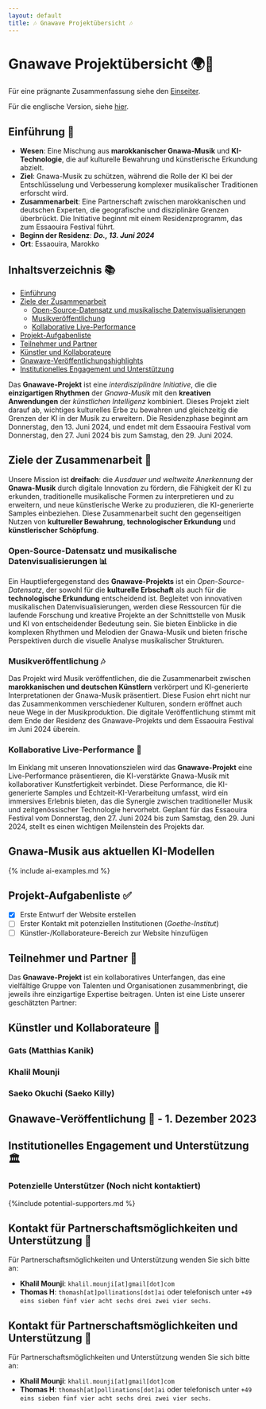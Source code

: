 ```yaml
---
layout: default
title: 🎶 Gnawave Projektübersicht 🎶
---
```


# **Gnawave Projektübersicht** 🌍🎵

Für eine prägnante Zusammenfassung siehe den [Einseiter](./one-pager-de.html).

Für die englische Version, siehe [hier](./index.html).

## **Einführung** 🚀
- **Wesen**: Eine Mischung aus **marokkanischer Gnawa-Musik** und **KI-Technologie**, die auf kulturelle Bewahrung und künstlerische Erkundung abzielt.
- **Ziel**: Gnawa-Musik zu schützen, während die Rolle der KI bei der Entschlüsselung und Verbesserung komplexer musikalischer Traditionen erforscht wird.
- **Zusammenarbeit**: Eine Partnerschaft zwischen marokkanischen und deutschen Experten, die geografische und disziplinäre Grenzen überbrückt. Die Initiative beginnt mit einem Residenzprogramm, das zum Essaouira Festival führt.
- **Beginn der Residenz**: **_Do., 13. Juni 2024_**
- **Ort**: Essaouira, Marokko

## **Inhaltsverzeichnis** 📚

- [Einführung](#einführung)
- [Ziele der Zusammenarbeit](#ziele-der-zusammenarbeit)
  - [Open-Source-Datensatz und musikalische Datenvisualisierungen](#open-source-datensatz-und-musikalische-datenvisualisierungen)
  - [Musikveröffentlichung](#musikveröffentlichung)
  - [Kollaborative Live-Performance](#kollaborative-live-performance)
- [Projekt-Aufgabenliste](#projekt-aufgabenliste)
- [Teilnehmer und Partner](#teilnehmer-und-partner)
- [Künstler und Kollaborateure](#künstler-und-kollaborateure)
- [Gnawave-Veröffentlichungshighlights](#gnawave-veröffentlichungshighlights)
- [Institutionelles Engagement und Unterstützung](#institutionelles-engagement-und-unterstützung)

Das **Gnawave-Projekt** ist eine *interdisziplinäre Initiative*, die die **einzigartigen Rhythmen** der *Gnawa-Musik* mit den **kreativen Anwendungen** der *künstlichen Intelligenz* kombiniert. Dieses Projekt zielt darauf ab, wichtiges kulturelles Erbe zu bewahren und gleichzeitig die Grenzen der KI in der Musik zu erweitern. Die Residenzphase beginnt am Donnerstag, den 13. Juni 2024, und endet mit dem Essaouira Festival vom Donnerstag, den 27. Juni 2024 bis zum Samstag, den 29. Juni 2024.

## **Ziele der Zusammenarbeit** 🎯

Unsere Mission ist **dreifach**: die *Ausdauer und weltweite Anerkennung* der **Gnawa-Musik** durch digitale Innovation zu fördern, die Fähigkeit der KI zu erkunden, traditionelle musikalische Formen zu interpretieren und zu erweitern, und neue künstlerische Werke zu produzieren, die KI-generierte Samples einbeziehen. Diese Zusammenarbeit sucht den gegenseitigen Nutzen von **kultureller Bewahrung**, **technologischer Erkundung** und **künstlerischer Schöpfung**.

### **Open-Source-Datensatz und musikalische Datenvisualisierungen** 📊

Ein Hauptliefergegenstand des **Gnawave-Projekts** ist ein *Open-Source-Datensatz*, der sowohl für die **kulturelle Erbschaft** als auch für die **technologische Erkundung** entscheidend ist. Begleitet von innovativen musikalischen Datenvisualisierungen, werden diese Ressourcen für die laufende Forschung und kreative Projekte an der Schnittstelle von Musik und KI von entscheidender Bedeutung sein. Sie bieten Einblicke in die komplexen Rhythmen und Melodien der Gnawa-Musik und bieten frische Perspektiven durch die visuelle Analyse musikalischer Strukturen.

### **Musikveröffentlichung** 🎶

Das Projekt wird Musik veröffentlichen, die die Zusammenarbeit zwischen **marokkanischen und deutschen Künstlern** verkörpert und KI-generierte Interpretationen der Gnawa-Musik präsentiert. Diese Fusion ehrt nicht nur das Zusammenkommen verschiedener Kulturen, sondern eröffnet auch neue Wege in der Musikproduktion. Die digitale Veröffentlichung stimmt mit dem Ende der Residenz des Gnawave-Projekts und dem Essaouira Festival im Juni 2024 überein.

### **Kollaborative Live-Performance** 🎤

Im Einklang mit unseren Innovationszielen wird das **Gnawave-Projekt** eine Live-Performance präsentieren, die KI-verstärkte Gnawa-Musik mit kollaborativer Kunstfertigkeit verbindet. Diese Performance, die KI-generierte Samples und Echtzeit-KI-Verarbeitung umfasst, wird ein immersives Erlebnis bieten, das die Synergie zwischen traditioneller Musik und zeitgenössischer Technologie hervorhebt. Geplant für das Essaouira Festival vom Donnerstag, den 27. Juni 2024 bis zum Samstag, den 29. Juni 2024, stellt es einen wichtigen Meilenstein des Projekts dar.

## **Gnawa-Musik aus aktuellen KI-Modellen**
{% include ai-examples.md %}

## **Projekt-Aufgabenliste** ✅

- [x] Erste Entwurf der Website erstellen
- [ ] Erster Kontakt mit potenziellen Institutionen (*Goethe-Institut*)
- [ ] Künstler-/Kollaborateure-Bereich zur Website hinzufügen

## **Teilnehmer und Partner** 🤝

Das **Gnawave-Projekt** ist ein kollaboratives Unterfangen, das eine vielfältige Gruppe von Talenten und Organisationen zusammenbringt, die jeweils ihre einzigartige Expertise beitragen. Unten ist eine Liste unserer geschätzten Partner:

## **Künstler und Kollaborateure** 🎨

### **Gats (Matthias Kanik)**

### **Khalil Mounji**

### **Saeko Okuchi (Saeko Killy)**

## **Gnawave-Veröffentlichung** 🌟 - 1. Dezember 2023

## **Institutionelles Engagement und Unterstützung** 🏛️

### Potenzielle Unterstützer (Noch nicht kontaktiert)

{%include potential-supporters.md %}


## **Kontakt für Partnerschaftsmöglichkeiten und Unterstützung** 📧

Für Partnerschaftsmöglichkeiten und Unterstützung wenden Sie sich bitte an:

- **Khalil Mounji**: `khalil.mounji[at]gmail[dot]com`
- **Thomas H**: `thomash[at]pollinations[dot]ai` oder telefonisch unter `+49 eins sieben fünf vier acht sechs drei zwei vier sechs`.
## **Kontakt für Partnerschaftsmöglichkeiten und Unterstützung** 📧

Für Partnerschaftsmöglichkeiten und Unterstützung wenden Sie sich bitte an:

- **Khalil Mounji**: `khalil.mounji[at]gmail[dot]com`
- **Thomas H**: `thomash[at]pollinations[dot]ai` oder telefonisch unter `+49 eins sieben fünf vier acht sechs drei zwei vier sechs`.

